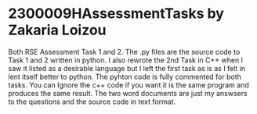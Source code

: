 # 2300009HAssessmentTasks by Zakaria Loizou
Both RSE Assessment Task 1 and 2.
The .py files are the source code to Task 1 and 2 written in python. I also rewrote the 2nd Task in C++ when I saw it listed as a desirable language but I left the first task as is as I felt in lent itself better to python. The pyhton code is fully commented for both tasks. You can Ignore the c++ code if you want it is the same program and produces the same result.
The two word documents are just my answsers to the questions and the source code in text format.

